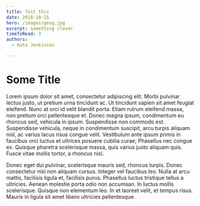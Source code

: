 ```yaml
---
title: Test this
date: 2018-10-15
hero: /images/geog.jpg
excerpt: something clever
timeToRead: 3
authors:
  - Kate Jenkinson

---
```


# Some Title

Lorem ipsum dolor sit amet, consectetur adipiscing elit. Morbi pulvinar lectus justo, ut pretium urna tincidunt ac. Ut tincidunt sapien sit amet feugiat eleifend. Nunc at orci id velit blandit porta. Etiam rutrum eleifend massa, non pretium orci pellentesque et. Donec magna ipsum, condimentum eu rhoncus sed, vehicula in ipsum. Suspendisse non commodo est. Suspendisse vehicula, neque in condimentum suscipit, arcu turpis aliquam nisl, ac varius lacus risus congue velit. Vestibulum ante ipsum primis in faucibus orci luctus et ultrices posuere cubilia curae; Phasellus nec congue ex. Quisque pharetra scelerisque massa, quis varius justo aliquam quis. Fusce vitae mollis tortor, a rhoncus nisl.

Donec eget dui pulvinar, scelerisque mauris sed, rhoncus turpis. Donec consectetur nisl non aliquam cursus. Integer vel faucibus leo. Nulla at arcu mattis, facilisis ligula et, facilisis purus. Phasellus luctus tristique tellus a ultricies. Aenean molestie porta odio non accumsan. In luctus mollis scelerisque. Quisque non elementum leo. In et laoreet velit, et tempus risus. Mauris in ligula sit amet libero ultricies pellentesque.
